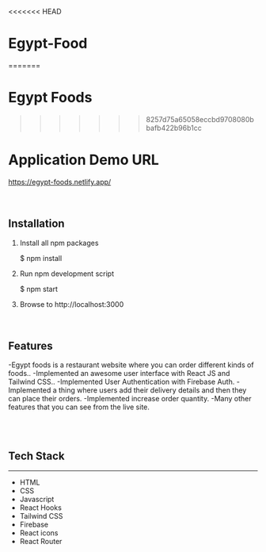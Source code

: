 <<<<<<< HEAD
# Egypt-Food
=======
# Egypt Foods


>>>>>>> 8257d75a65058eccbd9708080bbafb422b96b1cc

# Application Demo URL
https://egypt-foods.netlify.app/
<br/><br/><br/>

## Installation

1. Install all npm packages
 
    $ npm install
   

2. Run npm development script

    $ npm start
 

4. Browse to http://localhost:3000
<br/><br/><br/>

## Features

-Egypt foods  is a restaurant website where you can order different kinds of foods..
-Implemented an awesome user interface with React JS and Tailwind CSS..
-Implemented User Authentication with Firebase Auth.
-Implemented a thing where users add their delivery details and then they can place their orders.
-Implemented increase order quantity.
-Many other features that you can see from the live site.

<br/><br/>

## Tech Stack
---
- HTML
- CSS
- Javascript
- React Hooks
- Tailwind CSS
- Firebase
- React icons
- React Router
<br/><br/><br/>

